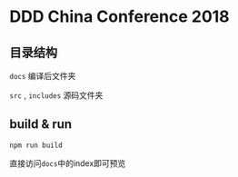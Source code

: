 # DDD China Conference 2018

## 目录结构
`docs` 编译后文件夹

`src` , `includes` 源码文件夹

## build & run
```
npm run build
```
直接访问`docs`中的index即可预览